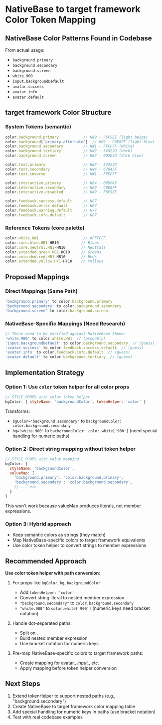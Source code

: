 # NativeBase to target framework Color Token Mapping

## NativeBase Color Patterns Found in Codebase

From actual usage:
- `background.primary`
- `background.secondary`
- `background.screen`
- `white.900`
- `input.backgroundDefault`
- `avatar.success`
- `avatar.info`
- `avatar.default`

## target framework Color Structure

### System Tokens (semantic)
```typescript
color.background.primary           // HN9 - F6F5EE (light beige)
color.background['primary-alternate']  // HB9 - C8E8FF (light blue)
color.background.secondary         // HW1 - FFFFFF (white)
color.background.tertiary          // HN2 - 34322D (dark)
color.background.screen            // HB2 - 002D4D (dark blue)

color.text.primary                 // HN2 - 34322D
color.text.secondary               // HN4 - 67645F
color.text.inverse                 // HW1 - FFFFFF

color.interactive.primary          // HB4 - 005FA5
color.interactive.secondary        // HB9 - C8E8FF
color.interactive.disabled         // HN9 - F6F5EE

color.feedback.success.default     // HG7
color.feedback.error.default       // HR7
color.feedback.warning.default     // HY7
color.feedback.info.default        // HB7
```

### Reference Tokens (core palette)
```typescript
color.white.HW1                    // #FFFFFF
color.core.blue.HB1-HB10          // Blues
color.core.neutral.HN1-HN10       // Neutrals
color.extended.green.HG1-HG10     // Greens
color.extended.red.HR1-HR10       // Reds
color.extended.yellow.HY1-HY10    // Yellows
```

## Proposed Mappings

### Direct Mappings (Same Path)
```javascript
'background.primary' to color.background.primary
'background.secondary' to color.background.secondary
'background.screen' to color.background.screen
```

### NativeBase-Specific Mappings (Need Research)
```javascript
// These need to be verified against NativeBase theme:
'white.900' to color.white.HW1  // (probably)
'input.backgroundDefault' to color.background.secondary  // (guess)
'avatar.success' to color.feedback.success.default  // (guess)
'avatar.info' to color.feedback.info.default  // (guess)
'avatar.default' to color.background.tertiary  // (guess)
```

## Implementation Strategy

### Option 1: Use `color` token helper for all color props
```javascript
// STYLE_PROPS with color token helper
bgColor: { styleName: 'backgroundColor', tokenHelper: 'color' }
```

Transforms:
- `bgColor="background.secondary"` to `backgroundColor: color.background.secondary`
- `bg="white.900"` to `backgroundColor: color.white['900']` (need special handling for numeric paths)

### Option 2: Direct string mapping without token helper
```javascript
// STYLE_PROPS with value mapping
bgColor: { 
  styleName: 'backgroundColor',
  valueMap: {
    'background.primary': 'color.background.primary',
    'background.secondary': 'color.background.secondary',
    // ... etc
  }
}
```

This won't work because valueMap produces literals, not member expressions.

### Option 3: Hybrid approach
- Keep semantic colors as strings (they match)
- Map NativeBase-specific colors to target framework equivalents
- Use color token helper to convert strings to member expressions

## Recommended Approach

**Use color token helper with path conversion:**

1. For props like `bgColor`, `bg`, `backgroundColor`:
   - Add `tokenHelper: 'color'`
   - Convert string literal to nested member expression
   - `"background.secondary"` to `color.background.secondary`
   - `"white.900"` to `color.white['900']` (numeric keys need bracket notation)

2. Handle dot-separated paths:
   - Split on `.`
   - Build nested member expression
   - Use bracket notation for numeric keys

3. Pre-map NativeBase-specific colors to target framework paths:
   - Create mapping for avatar.*, input.*, etc.
   - Apply mapping before token helper conversion

## Next Steps

1. Extend tokenHelper to support nested paths (e.g., "background.secondary")
2. Create NativeBase to target framework color mapping table
3. Add special handling for numeric keys in paths (use bracket notation)
4. Test with real codebase examples
